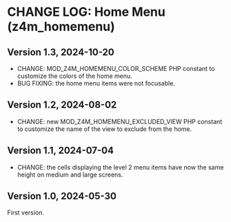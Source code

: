 # CHANGE LOG: Home Menu (z4m_homemenu)

## Version 1.3, 2024-10-20
- CHANGE: MOD_Z4M_HOMEMENU_COLOR_SCHEME PHP constant to customize the colors of
  the home menu.
- BUG FIXING: the home menu items were not focusable.

## Version 1.2, 2024-08-02
- CHANGE: new MOD_Z4M_HOMEMENU_EXCLUDED_VIEW PHP constant to customize the name
  of the view to exclude from the home.

## Version 1.1, 2024-07-04
- CHANGE: the cells displaying the level 2 menu items have now the same height
  on medium and large screens.

## Version 1.0, 2024-05-30
First version.